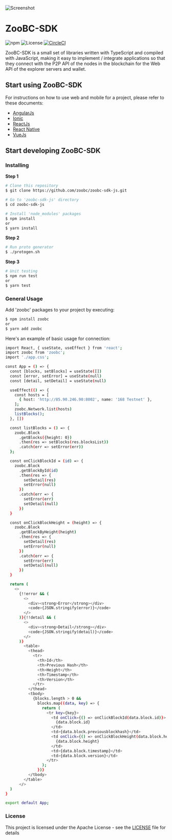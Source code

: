 ![Screenshot](assets/images/ZooBC-SDK.gif)

# ZooBC-SDK

![npm](https://img.shields.io/npm/v/zoobc-sdk-js.svg)
![License](https://img.shields.io/badge/License-Apache%202.0-blue.svg)
[![CircleCI](https://circleci.com/gh/zoobc/zoobc-sdk.svg?style=svg&circle-token=8a1610a487c652b7165e501f7d4c814fe0e34e12)](https://circleci.com/gh/zoobc/zoobc-sdk)

ZooBC-SDK is a small set of libraries written with TypeScript and compiled with JavaScript, making it easy to implement / integrate applications so that they connect with the P2P API of the nodes in the blockchain for the Web API of the explorer servers and wallet.

## Start using ZooBC-SDK

For instructions on how to use web and mobile for a project, please refer to these documents:

  * [AngularJs](examples/angular)
  * [Ionic](examples/ionic)
  * [ReactJs](examples/react)
  * [React Native](https://github.com/zoobc/zoobc-thumbwar.git)
  * [VueJs](examples/vue)

## Start developing ZooBC-SDK

### Installing

**Step 1**
```bash
# Clone this repository
$ git clone https://github.com/zoobc/zoobc-sdk-js.git

# Go to 'zoobc-sdk-js' directory
$ cd zoobc-sdk-js

# Install 'node_modules' packages
$ npm install
or
$ yarn install
```
**Step 2**
```bash
# Run proto generator
$ ./protogen.sh
```
**Step 3**
```bash
# Unit testing
$ npm run test
or
$ yarn test
```

### General Usage

Add 'zoobc' packages to your project by executing:
```bash
$ npm install zoobc
or
$ yarn add zoobc
```

Here's an example of basic usage for connection:
```bash
import React, { useState, useEffect } from 'react';
import zoobc from 'zoobc';
import './app.css';

const App = () => {
  const [blocks, setBlocks] = useState([])
  const [error, setError] = useState(null)
  const [detail, setDetail] = useState(null)

  useEffect(() => {
    const hosts = [
      { host: 'http://85.90.246.90:8002', name: '168 Testnet' },
    ];
    zoobc.Network.list(hosts)
    listBlocks();
  }, [])

  const listBlocks = () => {
    zoobc.Block
      .getBlocks({height: 0})
      .then(res => setBlocks(res.blocksList))
      .catch(err => setError(err))
  };

  const onClickBlockId = (id) => {
    zoobc.Block
      .getBlockById(id)
      .then(res => {
        setDetail(res)
        setError(null)
      })
      .catch(err => {
        setError(err)
        setDetail(null)
      })
  }

  const onClickBlockHeight = (height) => {
    zoobc.Block
      .getBlockByHeight(height)
      .then(res => {
        setDetail(res)
        setError(null)
      })
      .catch(err => {
        setError(err)
        setDetail(null)
      })
  }

  return (
    <>
      {!!error && (
        <>
          <div><strong>Error</strong></div>
          <code>{JSON.stringify(error)}</code>
        </>
      )}{!!detail && (
        <>
          <div><strong>Detail</strong></div>
          <code>{JSON.stringify(detail)}</code>
        </>
      )}
        <table>
          <thead>
            <tr>
              <th>Id</th>
              <th>Previous Hash</th>
              <th>Height</th>
              <th>Timestamp</th>
              <th>Version</th>
            </tr>
          </thead>
          <tbody>
            {blocks.length > 0 &&
              blocks.map((data, key) => {
                return (
                  <tr key={key}>
                    <td onClick={() => onClickBlockId(data.block.id)}>
                      {data.block.id}
                    </td>
                    <td>{data.block.previousblockhash}</td>
                    <td onClick={() => onClickBlockHeight(data.block.height)}>
                      {data.block.height}
                    </td>
                    <td>{data.block.timestamp}</td>
                    <td>{data.block.version}</td>
                  </tr>
                );
              })}
          </tbody>
        </table>
      </>
  )
}

export default App;
```

### License

This project is licensed under the Apache License - see the [LICENSE](LICENSE) file for details